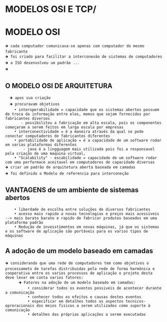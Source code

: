 # MODELOS OSI E TCP/

# MODELO OSI
    🡺 cada computador comunicava-se apenas com computador do mesmo fabricante
    🡺 foi criado para facilitar a interconexão de sistemas de computadores 
    🡺 a ISO desenvolveu um padrão ...  
    🡺
    
## O MODELO OSI DE ARQUITETURA
      🡺 apos sua criação 
      🡺 procuravam objetivos 
        • interoperabilidade = capacidade que os sistemas abertos possuem de troca da informação entre eles, memso que sejam fornecidos por fabricantes diversos
           - possibilitou a fabricação em alta escala, pois os componentes começaram a serem feitos em larga escala por empresas 
        • interconectividade = é a maneira através da qual se pode conectar computadores de fabricantes diferentes
        • portabilidade de aplicação = é a capacidade de um software rodar em varias plataformas diferentes 
            - java é a lingguagem mais utilizada pois foi a responsavel pela criação de uma maquina virtual, 
        • "Scalability" - escabilidade = capacidade de um software rodar com uma performace aceitavel em computadores de capacidade diversas
    🡺 criar um padrão de arquitetura aberta baseada em camadas
    🡺 foi definido o Modelo de referencia para interconeção 
    
## VANTAGENS de um ambiente de sistemas abertos
        • liberdade de escolha entre soluções de diversos fabricantes 
        • acesso mais rapido a novas tecnologias e preços mais acessiveis --> mais barato barato e rapido de fabricar produtos baseados em uma plataforma padrão
        • Redução de invesstimentos em novas máquinas, já que os sistemas e os software de aplicação são portáveis para os varios tipos de máquinas
        
## A adoção de um modelo baseado em camadas
    🡺 considerando que uma rede de computadores tem como objetivos o processameto de tarefas distribuidas pela rede de forma harmônica e cooperativa entre os varios processos de aplicação o projeto desta deve levar em conta varios fatores:
          🡺 Fatores na adoção de um modelo baseado em camadas:
              • considerar todos os eventos possiveis de acontecer durante a comunicação
              • conhecer todos os efeitos e causas destes eventos
              • especificar em detalhes todos os aspectos tecnicos-opreracionais dos meios fisicos a serem utilizados como suporte à comunicação
              • detalhes das próprias aplicações a serem executadas
  
